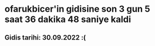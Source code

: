 # ofarukbicer'in gidisine son 3 gun 5 saat 36 dakika 48 saniye kaldi

## Gidis tarihi: 30.09.2022 :(
